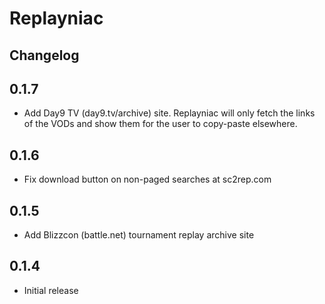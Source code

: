 # Replayniac

## Changelog

0.1.7
-----

 * Add Day9 TV (day9.tv/archive) site. Replayniac will only fetch the links of
   the VODs and show them for the user to copy-paste elsewhere.

0.1.6
-----

 * Fix download button on non-paged searches at sc2rep.com

0.1.5
-----

 * Add Blizzcon (battle.net) tournament replay archive site

0.1.4
-----

 * Initial release
